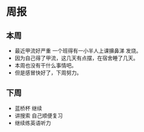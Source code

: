 # 周报
## 本周
  + 最近甲流好严重 一个班得有一小半人上课擤鼻涕 发烧。
  + 因为自己得了甲流，这几天有点摆，在宿舍睡了几天。
  + 本周也没有干什么事情吧。
  + 但是感冒快好了，下周努力。
##  下周
  + 蓝桥杯 继续
  + 讲搜索 自己顺便复习
  + 继续练英语听力
